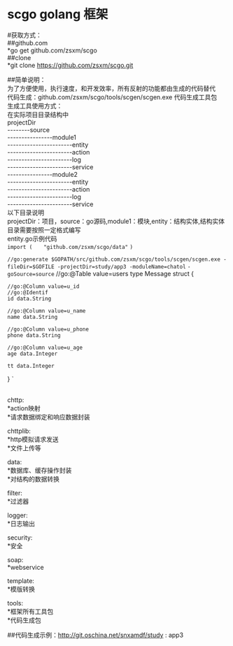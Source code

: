 # scgo golang 框架

#获取方式：<br/>
##github.com<br/>
*go get github.com/zsxm/scgo<br/>
##clone<br/>
*git clone https://github.com/zsxm/scgo.git<br/>

##简单说明：<br/>
为了方便使用，执行速度，和开发效率，所有反射的功能都由生成的代码替代<br/>
代码生成：github.com/zsxm/scgo/tools/scgen/scgen.exe 代码生成工具包<br/>
生成工具使用方式：<br/>
在实际项目目录结构中<br/>
projectDir<br/>
\--------source<br/>
\----------------module1<br/>
\-----------------------entity<br/>
\-----------------------action<br/>
\-----------------------log<br/>
\-----------------------service<br/>
\----------------module2<br/>
\-----------------------entity<br/>
\-----------------------action<br/>
\-----------------------log<br/>
\-----------------------service<br/>
以下目录说明<br/>
projectDir：项目，source：go源码,module1：模块,entity：结构实体,结构实体目录需要按照一定格式编写<br/>
entity.go示例代码<br/>
`import (`
`	"github.com/zsxm/scgo/data"`
`)`

`//go:generate $GOPATH/src/github.com/zsxm/scgo/tools/scgen/scgen.exe -fileDir=$GOFILE -projectDir=study/app3 -moduleName=chatol` `-goSource=source`
//go:@Table value=users
type Message struct {

	//go:@Column value=u_id
	//go:@Identif
	id data.String

	//go:@Column value=u_name
	name data.String

	//go:@Column value=u_phone
	phone data.String

	//go:@Column value=u_age
	age data.Integer

	tt data.Integer
}
`

<br/>
chttp:<br/>
  *action映射<br/>
  *请求数据绑定和响应数据封装<br/>

chttplib:<br/>
  *http模拟请求发送<br/>
  *文件上传等<br/>

data:<br/>
  *数据库、缓存操作封装<br/>
  *对结构的数据转换<br/>

filter:<br/>
  *过滤器<br/>

logger:<br/>
  *日志输出<br/>

security:<br/>
  *安全<br/>

soap:<br/>
  *webservice<br/>

template:<br/>
  *模版转换<br/>

tools:<br/>
  *框架所有工具包<br/>
  *代码生成包<br/>

##代码生成示例：http://git.oschina.net/snxamdf/study : app3

